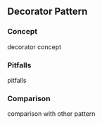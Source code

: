 ## Decorator Pattern

### Concept
decorator concept

### Pitfalls
pitfalls 


### Comparison
comparison with other pattern

